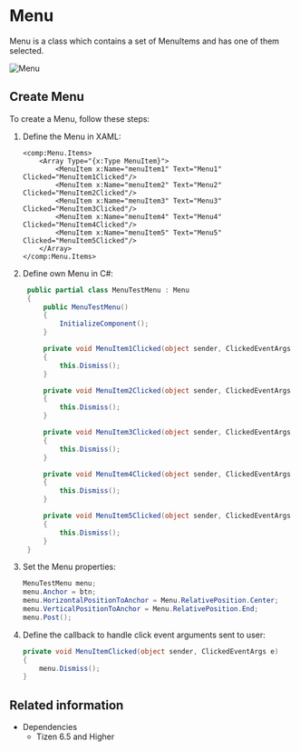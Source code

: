 # Menu

Menu is a class which contains a set of MenuItems and has one of them selected.

![Menu](../media/Menu.png)

## Create Menu

To create a Menu, follow these steps:

1. Define the Menu in XAML:

    ```xaml
    <comp:Menu.Items>
        <Array Type="{x:Type MenuItem}">
            <MenuItem x:Name="menuItem1" Text="Menu1" Clicked="MenuItem1Clicked"/>
            <MenuItem x:Name="menuItem2" Text="Menu2" Clicked="MenuItem2Clicked"/>
            <MenuItem x:Name="menuItem3" Text="Menu3" Clicked="MenuItem3Clicked"/>
            <MenuItem x:Name="menuItem4" Text="Menu4" Clicked="MenuItem4Clicked"/>
            <MenuItem x:Name="menuItem5" Text="Menu5" Clicked="MenuItem5Clicked"/>
        </Array>
    </comp:Menu.Items>

    ```
2. Define own Menu in C#:

   ```csharp
    public partial class MenuTestMenu : Menu
    {
        public MenuTestMenu()
        {
            InitializeComponent();
        }

        private void MenuItem1Clicked(object sender, ClickedEventArgs args)
        {
            this.Dismiss();
        }

        private void MenuItem2Clicked(object sender, ClickedEventArgs args)
        {
            this.Dismiss();
        }

        private void MenuItem3Clicked(object sender, ClickedEventArgs args)
        {
            this.Dismiss();
        }

        private void MenuItem4Clicked(object sender, ClickedEventArgs args)
        {
            this.Dismiss();
        }

        private void MenuItem5Clicked(object sender, ClickedEventArgs args)
        {
            this.Dismiss();
        }
    }
   ```

3. Set the Menu properties:

   ```csharp
   MenuTestMenu menu;
   menu.Anchor = btn;
   menu.HorizontalPositionToAnchor = Menu.RelativePosition.Center;
   menu.VerticalPositionToAnchor = Menu.RelativePosition.End;
   menu.Post();

   ```

4. Define the callback to handle click event arguments sent to user:

   ```csharp
   private void MenuItemClicked(object sender, ClickedEventArgs e)
   {
       menu.Dismiss();
   }
   ```


## Related information

- Dependencies
  -   Tizen 6.5 and Higher 
